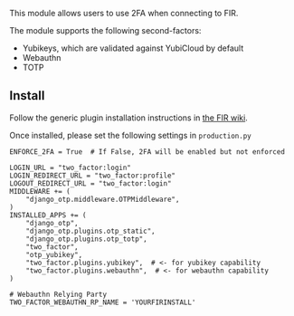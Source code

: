 This module allows users to use 2FA when connecting to FIR.

The module supports the following second-factors:
- Yubikeys, which are validated against YubiCloud by default
- Webauthn
- TOTP

## Install

Follow the generic plugin installation instructions in [the FIR wiki](https://github.com/certsocietegenerale/FIR/wiki/Plugins).

Once installed, please set the following settings in `production.py`

```
ENFORCE_2FA = True  # If False, 2FA will be enabled but not enforced

LOGIN_URL = "two_factor:login"
LOGIN_REDIRECT_URL = "two_factor:profile"
LOGOUT_REDIRECT_URL = "two_factor:login"
MIDDLEWARE += (
    "django_otp.middleware.OTPMiddleware",
)
INSTALLED_APPS += (
    "django_otp",
    "django_otp.plugins.otp_static",
    "django_otp.plugins.otp_totp",
    "two_factor",
    "otp_yubikey",
    "two_factor.plugins.yubikey",  # <- for yubikey capability
    "two_factor.plugins.webauthn",  # <- for webauthn capability
)

# Webauthn Relying Party
TWO_FACTOR_WEBAUTHN_RP_NAME = 'YOURFIRINSTALL'
```
